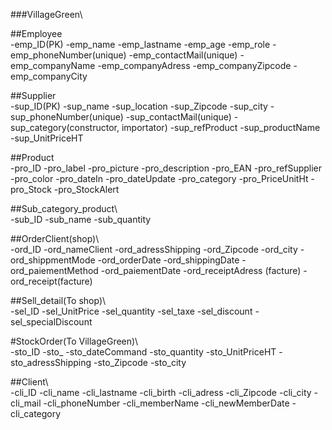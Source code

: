 ###VillageGreen\

##Employee\
-emp_ID(PK)
-emp_name
-emp_lastname
-emp_age
-emp_role
-emp_phoneNumber(unique)
-emp_contactMail(unique)
-emp_companyName
-emp_companyAdress
-emp_companyZipcode
-emp_companyCity

##Supplier\
-sup_ID(PK)
-sup_name
-sup_location
-sup_Zipcode
-sup_city
-sup_phoneNumber(unique)
-sup_contactMail(unique)
-sup_category(constructor, importator)
-sup_refProduct
-sup_productName
-sup_UnitPriceHT

##Product\
-pro_ID
-pro_label
-pro_picture
-pro_description
-pro_EAN
-pro_refSupplier
-pro_color
-pro_dateIn
-pro_dateUpdate
-pro_category
-pro_PriceUnitHt
-pro_Stock
-pro_StockAlert

##Sub_category_product\  
-sub_ID
-sub_name
-sub_quantity

##OrderClient(shop)\  
-ord_ID
-ord_nameClient
-ord_adressShipping
-ord_Zipcode
-ord_city
-ord_shippmentMode
-ord_orderDate
-ord_shippingDate
-ord_paiementMethod
-ord_paiementDate
-ord_receiptAdress (facture)
-ord_receipt(facture)

##Sell_detail(To shop)\  
-sel_ID
-sel_UnitPrice
-sel_quantity
-sel_taxe
-sel_discount
-sel_specialDiscount


#StockOrder(To VillageGreen)\  
-sto_ID
-sto_
-sto_dateCommand
-sto_quantity
-sto_UnitPriceHT
-sto_adressShipping
-sto_Zipcode
-sto_city

##Client\  
-cli_ID
-cli_name
-cli_lastname
-cli_birth
-cli_adress
-cli_Zipcode
-cli_city
-cli_mail
-cli_phoneNumber
-cli_memberName
-cli_newMemberDate
-cli_category


